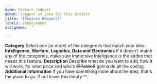 ```yaml
---
name: Feature request
about: Suggest an idea for this project
title: "[Feature Request]"
labels: enhancement
assignees: ''

---
```


**Category**
Select one (or more) of the categories that match your idea: **Intelligence**, **Warfare**, **Logistics**, **Data and Electronics**
If it doesn't match any of the categories, make sure Immersive Intelligence is the addon that needs this feature. 
**Description**
Describe what do you want to add, how it will work, for what price and who's ~~@Pabilo8~~ gonna do all the coding.
**Additional Information**
If you have something more about the idea, that's the place to go. If not leave this empty ^^.
